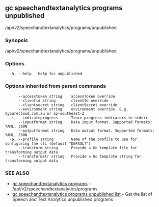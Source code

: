 ## gc speechandtextanalytics programs unpublished

/api/v2/speechandtextanalytics/programs/unpublished

### Synopsis

/api/v2/speechandtextanalytics/programs/unpublished

### Options

```
  -h, --help   help for unpublished
```

### Options inherited from parent commands

```
      --accesstoken string    accessToken override
      --clientid string       clientId override
      --clientsecret string   clientSecret override
      --environment string    environment override. E.g. mypurecloud.com.au or ap-southeast-2
  -i, --indicateprogress      Trace progress indicators to stderr
      --inputformat string    Data input format. Supported formats: YAML, JSON
      --outputformat string   Data output format. Supported formats: YAML, JSON
  -p, --profile string        Name of the profile to use for configuring the cli (default "DEFAULT")
      --transform string      Provide a Go template file for transforming output data
      --transformstr string   Provide a Go template string for transforming output data
```

### SEE ALSO

* [gc speechandtextanalytics programs](gc_speechandtextanalytics_programs.html)	 - /api/v2/speechandtextanalytics/programs
* [gc speechandtextanalytics programs unpublished list](gc_speechandtextanalytics_programs_unpublished_list.html)	 - Get the list of Speech and Text Analytics unpublished programs



